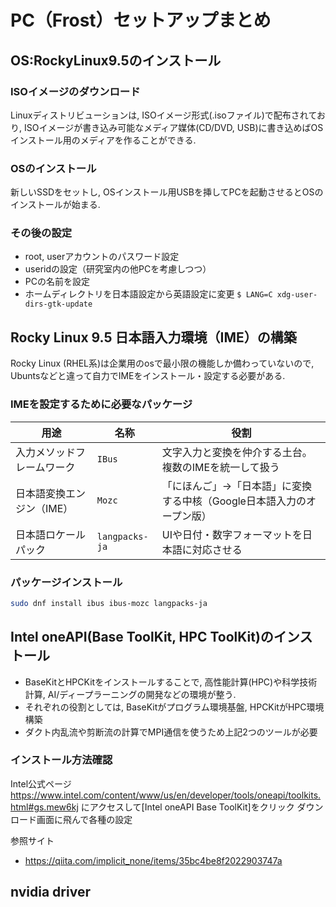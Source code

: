# PC（Frost）セットアップまとめ

## OS:RockyLinux9.5のインストール
### ISOイメージのダウンロード
Linuxディストリビューションは, ISOイメージ形式(.isoファイル)で配布されており, ISOイメージが書き込み可能なメディア媒体(CD/DVD, USB)に書き込めばOSインストール用のメディアを作ることができる.
###  OSのインストール
新しいSSDをセットし, OSインストール用USBを挿してPCを起動させるとOSのインストールが始まる.

### その後の設定
- root, userアカウントのパスワード設定
- useridの設定（研究室内の他PCを考慮しつつ）
- PCの名前を設定
- ホームディレクトリを日本語設定から英語設定に変更 ``$ LANG=C xdg-user-dirs-gtk-update``


## Rocky Linux 9.5 日本語入力環境（IME）の構築
Rocky Linux (RHEL系)は企業用のosで最小限の機能しか備わっていないので, Ubuntsなどと違って自力でIMEをインストール・設定する必要がある.

### IMEを設定するために必要なパッケージ
| 用途               | 名称             | 役割                                     |
| ----------------- | -------------- | -------------------------------------- |
| 入力メソッドフレームワーク  | `IBus`         | 文字入力と変換を仲介する土台。複数のIMEを統一して扱う           |
| 日本語変換エンジン（IME） | `Mozc`         | 「にほんご」→「日本語」に変換する中核（Google日本語入力のオープン版） |
| 日本語ロケールパック     | `langpacks-ja` | UIや日付・数字フォーマットを日本語に対応させる               |

### パッケージインストール
```bash
sudo dnf install ibus ibus-mozc langpacks-ja
```
### 

## Intel oneAPI(Base ToolKit, HPC ToolKit)のインストール
- BaseKitとHPCKitをインストールすることで, 高性能計算(HPC)や科学技術計算, AI/ディープラーニングの開発などの環境が整う.
- それぞれの役割としては, BaseKitがプログラム環境基盤, HPCKitがHPC環境構築
- ダクト内乱流や剪断流の計算でMPI通信を使うため上記2つのツールが必要

### インストール方法確認
Intel公式ページ
https://www.intel.com/content/www/us/en/developer/tools/oneapi/toolkits.html#gs.mew6kj
にアクセスして[Intel oneAPI Base ToolKit]をクリック
ダウンロード画面に飛んで各種の設定

参照サイト
- https://qiita.com/implicit_none/items/35bc4be8f2022903747a


## nvidia driver

